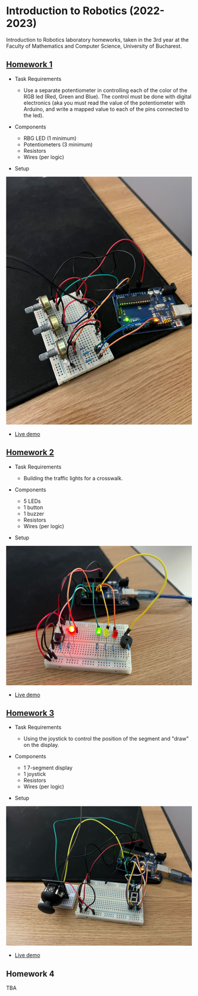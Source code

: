 # Introduction to Robotics (2022-2023)
Introduction to Robotics laboratory homeworks, taken in the 3rd year at the Faculty of Mathematics and Computer Science, University of Bucharest.
## [Homework 1](https://github.com/lucaion/IntroductionToRobotics/tree/main/Homework1)
- Task Requirements
  * Use a separate potentiometer in controlling each of the color of the RGB led (Red, Green and Blue). The control must be done with digital electronics (aka you must read the value of the potentiometer with Arduino, and write a mapped value to each of the pins connected to the led).

- Components
  * RBG LED (1 minimum)
  * Potentiometers (3 minimum)
  * Resistors
  * Wires (per logic)

- Setup 
<p align="center">
 <img src="https://github.com/lucaion/IntroductionToRobotics/blob/main/Homework1/Setup.jpeg" width="555">
</p>

- [Live demo](https://www.youtube.com/watch?v=zQcYk7E_p_8)

## [Homework 2](https://github.com/lucaion/IntroductionToRobotics/tree/main/Homework2)
- Task Requirements
  * Building the traffic lights for a crosswalk.
- Components
  * 5 LEDs
  * 1 button
  * 1 buzzer
  * Resistors
  * Wires (per logic)
  
- Setup
<p align="center">
 <img src="https://github.com/lucaion/IntroductionToRobotics/blob/main/Homework2/Setup.jpeg" width="700">
</p>

- [Live demo](https://youtu.be/AzNS6tsmH-0)

## [Homework 3](https://github.com/lucaion/IntroductionToRobotics/tree/main/Homework3)
- Task Requirements
  * Using the joystick to control the position of the segment and "draw" on the display.
- Components
  * 1 7-segment display
  * 1 joystick
  * Resistors
  * Wires (per logic)
  
- Setup
<p align="center">
 <img src="https://github.com/lucaion/IntroductionToRobotics/blob/main/Homework3/Setup.jpeg" width="700">
</p>

- [Live demo](https://youtu.be/TYJfvdceaLs)

## Homework 4
TBA
